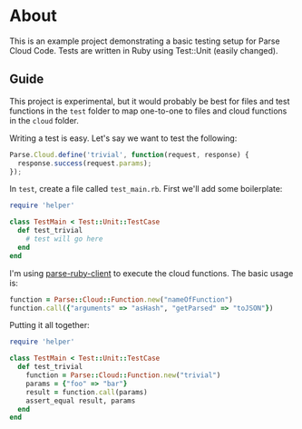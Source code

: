 # About

This is an example project demonstrating a basic testing setup for Parse Cloud Code. Tests are written in Ruby using Test::Unit (easily changed).

## Guide

This project is experimental, but it would probably be best for files and test functions in the `test` folder to map one-to-one to files and cloud functions in the `cloud` folder.

Writing a test is easy. Let's say we want to test the following:

```javascript
Parse.Cloud.define('trivial', function(request, response) {
  response.success(request.params);
});
```

In `test`, create a file called `test_main.rb`. First we'll add some boilerplate:

```ruby
require 'helper'

class TestMain < Test::Unit::TestCase
  def test_trivial
    # test will go here
  end
end
```

I'm using [parse-ruby-client](http://github.com/adelevie/parse-ruby-client) to execute the cloud functions. The basic usage is:

```ruby
function = Parse::Cloud::Function.new("nameOfFunction")
function.call({"arguments" => "asHash", "getParsed" => "toJSON"})
```

Putting it all together:

```ruby
require 'helper'

class TestMain < Test::Unit::TestCase
  def test_trivial
    function = Parse::Cloud::Function.new("trivial")
    params = {"foo" => "bar"}
    result = function.call(params)
    assert_equal result, params
  end
end
```